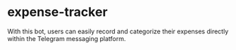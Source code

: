 # expense-tracker
With this bot, users can easily record and categorize their expenses directly within the Telegram messaging platform.
